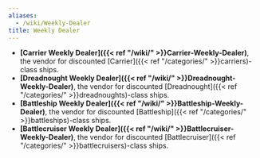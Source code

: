```yaml
---
aliases:
  - /wiki/Weekly-Dealer
title: Weekly Dealer
---
```


- **[Carrier Weekly Dealer]({{< ref "/wiki/" >}}Carrier-Weekly-Dealer)**, the vendor for discounted [Carrier]({{< ref "/categories/" >}}carriers)-class ships.
- **[Dreadnought Weekly Dealer]({{< ref "/wiki/" >}}Dreadnought-Weekly-Dealer)**, the vendor for discounted [Dreadnought]({{< ref "/categories/" >}}dreadnoughts)-class ships.
- **[Battleship Weekly Dealer]({{< ref "/wiki/" >}}Battleship-Weekly-Dealer)**, the vendor for discounted [Battleship]({{< ref "/categories/" >}}battleships)-class ships.
- **[Battlecruiser Weekly Dealer]({{< ref "/wiki/" >}}Battlecruiser-Weekly-Dealer)**, the vendor for discounted [Battlecruiser]({{< ref "/categories/" >}}battlecruisers)-class ships.
